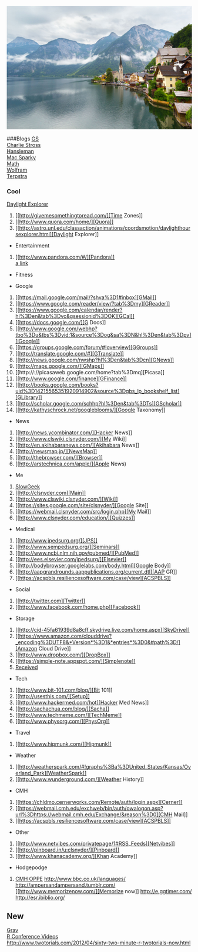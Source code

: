 ![](https://github.com/clsnyder/Links/blob/master/Background.jpg)




###Blogs
[GS](http://extragoodshit.phlap.net/)   
[Charlie Stross](http://www.antipope.org/charlie/blog-static/)  
[Hansleman](http://www.hanselman.com/blog/)   
[Mac Sparky](http://www.macsparky.com/)   
[Math](http://blog.tanyakhovanova.com/)   
[Wolfram](http://blog.wolfram.com/)  
[Terpstra](http://brettterpstra.com/)

### Cool
[Daylight Explorer](http://astro.unl.edu/classaction/animations/coordsmotion/daylighthoursexplorer.html)
1. [[http://givemesomethingtoread.com/][Time Zones]]
1. [[http://www.quora.com/home/][Quora]]
1. [[http://astro.unl.edu/classaction/animations/coordsmotion/daylighthoursexplorer.html][Daylight Explorer]]
* Entertainment
1. [[http://www.pandora.com/#/][Pandora]]   
[a link](http://example.com)
* Fitness

* Google
1. [[https://mail.google.com/mail/?shva%3D1#inbox][GMail]]
2. [[https://www.google.com/reader/view/?tab%3Dmy][GReader]]
3. [[https://www.google.com/calendar/render?hl%3Den&tab%3Dvc&gsessionid%3DOK][GCal]]
4. [[https://docs.google.com/][G Docs]]
5. [[http://www.google.com/webhp?tbo%3Du&tbs%3Dvid:1&source%3Dog&sa%3DN&hl%3Den&tab%3Dpv][iGoogle]]
6. [[https://groups.google.com/forum/#!overview][GGroups]]
7. [[http://translate.google.com/#][GTranslate]]
8. [[http://news.google.com/nwshp?hl%3Den&tab%3Dcn][GNews]]
9. [[http://maps.google.com/][GMaps]]
10. [[http://://picasaweb.google.com/home?tab%3Dmq][Picasa]]
11. [[http://www.google.com/finance][GFinance]]
12. [[http://books.google.com/books?uid%3D14215565351920914902&source%3Dgbs_lp_bookshelf_list][GLibrary]]
13. [[http://scholar.google.com/schhp?hl%3Den&tab%3DTs][GScholar]]
14. [[http://kathyschrock.net/googleblooms/][Google Taxonomy]]

* News
1. [[http://news.ycombinator.com/][Hacker News]]
2. [[http://www.clswiki.clsnyder.com/][My Wiki]] 
3. [[http://en.akihabaranews.com/][Akihabara News]]
4. [[http://newsmap.jp/][NewsMap]]
5. [[http://thebrowser.com/][Browser]]
1. [[http://arstechnica.com/apple/](Apple News)
   
* Me
1. [SlowGeek](http://slowgeek.com/pr/clsnyder)    
1. [[http://clsnyder.com][Main]]
1. [[http://www.clswiki.clsnyder.com/][Wiki]]
1. [[https://sites.google.com/site/clsnyder/][Google Site]]
1. [[https://webmail.clsnyder.com/src/login.php][My Mail]]
1. [[http://www.clsnyder.com/education/][Quizzes]]


* Medical
1. [[http://www.jpedsurg.org/][JPS]]
2. [[http://www.sempedsurg.org/][Seminars]]
3. [[http://www.ncbi.nlm.nih.gov/pubmed/][PubMed]]
4. [[http://ees.elsevier.com/jpedsurg/][Elsevier]]
5. [[http://bodybrowser.googlelabs.com/body.html][Google Body]]
6. [[http://aapgrandrounds.aappublications.org/current.dtl][AAP GR]]
7. [[https://acspbls.resiliencesoftware.com/case/view][ACSPBLS]]
* Social
1. [[http://twitter.com][Twitter]]
1. [[http://www.facebook.com/home.php][Facebook]]

* Storage
1. [[http://cid-45fa61939d8a8cff.skydrive.live.com/home.aspx][SkyDrive]]
1. [[https://www.amazon.com/clouddrive?_encoding%3DUTF8&*Version*%3D1&*entries*%3D0&#path%3D/][Amazon Cloud Drive]]
1. [[http://www.dropbox.com/][DropBox]]
1. [[https://simple-note.appspot.com/][Simplenote]] 
1. [Received](http://receivd.com/early-access?m=dd5e5d39e)
* Tech  
1. [[http://www.bit-101.com/blog/][Bit 101]]
2. [[http://usesthis.com/][Setup]]
3. [[http://www.hackermed.com/hot][Hacker Med News]]
4. [[http://sachachua.com/blog/][Sacha]]
5. [[http://www.techmeme.com/][TechMeme]]
6. [[http://www.physorg.com/][PhysOrg]]
* Travel
1. [[http://www.hipmunk.com/][Hipmunk]]
* Weather
1. [[http://weatherspark.com/#!graphs%3Ba%3DUnited_States/Kansas/Overland_Park][WeatherSpark]]
1. [[http://www.wunderground.com/][Weather History]]


* CMH
1. [[https://chldmo.cernerworks.com/Remote/auth/login.aspx][Cerner]]
1. [[https://webmail.cmh.edu/exchweb/bin/auth/owalogon.asp?url%3Dhttps://webmail.cmh.edu/Exchange/&reason%3D0][CMH Mail]]
1. [[https://acspbls.resiliencesoftware.com/case/view][ACSPBLS]]
* Other
1. [[http://www.netvibes.com/privatepage/1#RSS_Feeds][Netvibes]]
1. [[http://pinboard.in/u:clsnyder/][Pinboard]]
1. [[http://www.khanacademy.org/][Khan Academy]]

* Hodgepodge
1. [CMH OPPE](http://webfarm/oppe/Index.aspx)
http://www.bbc.co.uk/languages/
http://ampersandampersand.tumblr.com/
[[http://www.memorizenow.com/][Memorize now]]
http://e.ggtimer.com/
http://esr.ibiblio.org/

## New
[Grav](http://getgrav.org/blog/developing-with-github-part-2)   
[R Conference Videos](http://www.rstats.nyc/)   
http://www.twotorials.com/2012/04/sixty-two-minute-r-twotorials-now.html    